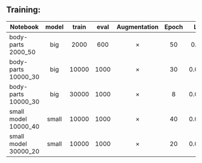 Training:
------


Notebook|model|train|eval|Augmentation| Epoch|LR
--------|:----:|:-----:|:-----:|:----------------:|:-------:|:---------:|
body-parts 2000_50|big|2000|600|×|50|0.01
body-parts 10000_30|big|10000|1000|×|30|0.001
body-parts 10000_30|big|30000|1000|×|8|0.001
small model 10000_40|small|10000|1000|×|40|0.001
small model 30000_20|small|10000|1000|×|20|0.001

	

	
	
	
	
	
	
	
